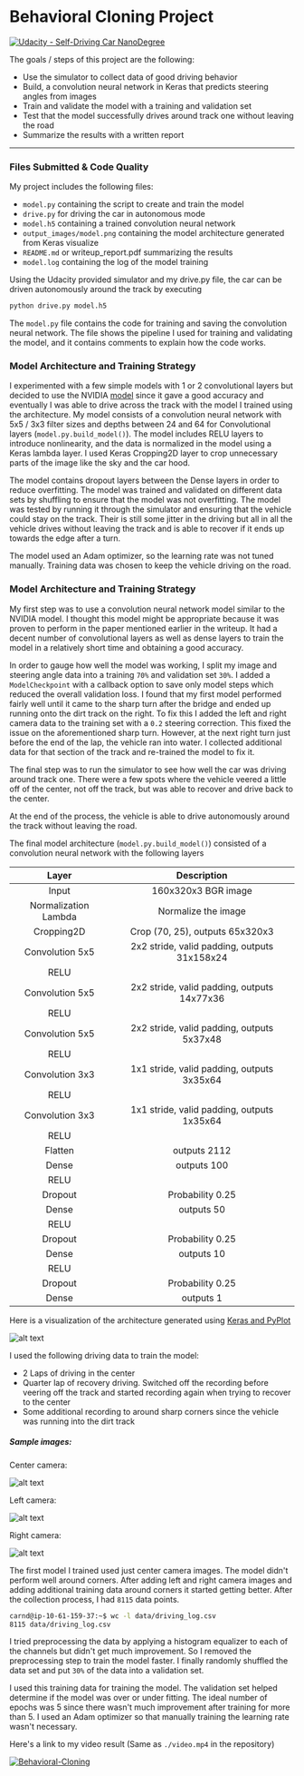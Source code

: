 # **Behavioral Cloning Project**
[![Udacity - Self-Driving Car NanoDegree](https://s3.amazonaws.com/udacity-sdc/github/shield-carnd.svg)](http://www.udacity.com/drive)

The goals / steps of this project are the following:
* Use the simulator to collect data of good driving behavior
* Build, a convolution neural network in Keras that predicts steering angles from images
* Train and validate the model with a training and validation set
* Test that the model successfully drives around track one without leaving the road
* Summarize the results with a written report


[//]: # (Image References)

[image1]: ./output_images/model.png "Model Visualization"
[image2]: ./output_images/center_2017_09_01_08_34_51_333.jpg "Center"
[image3]: ./output_images/left_2017_09_01_08_34_51_333.jpg "Left"
[image4]: ./output_images/right_2017_09_01_08_34_51_333.jpg "Right"
[image5]: ./examples/placeholder_small.png "Recovery Image"
[image6]: ./examples/placeholder_small.png "Normal Image"
[image7]: ./examples/placeholder_small.png "Flipped Image"

---
### Files Submitted & Code Quality

My project includes the following files:
* `model.py` containing the script to create and train the model
* `drive.py` for driving the car in autonomous mode
* `model.h5` containing a trained convolution neural network
* `output_images/model.png` containing the model architecture generated from Keras visualize
* `README.md` or writeup_report.pdf summarizing the results
* `model.log` containing the log of the model training

Using the Udacity provided simulator and my drive.py file, the car can be driven autonomously around the track by executing
```sh
python drive.py model.h5
```

The `model.py` file contains the code for training and saving the convolution neural network. The file shows the pipeline I used for training and validating the model, and it contains comments to explain how the code works.

### Model Architecture and Training Strategy

I experimented with a few simple models with 1 or 2 convolutional layers but decided to use the NVIDIA [model](https://arxiv.org/pdf/1604.07316v1.pdf) since it gave a good accuracy and eventually I was able to drive across the track with the model I trained using the architecture. My model consists of a convolution neural network with 5x5 / 3x3 filter sizes and depths between 24 and 64 for Convolutional layers (`model.py.build_model()`). The model includes RELU layers to introduce nonlinearity, and the data is normalized in the model using a Keras lambda layer. I used Keras Cropping2D layer to crop unnecessary parts of the image like the sky and the car hood.

The model contains dropout layers between the Dense layers in order to reduce overfitting. The model was trained and validated on different data sets by shuffling to ensure that the model was not overfitting. The model was tested by running it through the simulator and ensuring that the vehicle could stay on the track. Their is still some jitter in the driving but all in all the vehicle drives without leaving the track and is able to recover if it ends up towards the edge after a turn.

The model used an Adam optimizer, so the learning rate was not tuned manually. Training data was chosen to keep the vehicle driving on the road.

### Model Architecture and Training Strategy

My first step was to use a convolution neural network model similar to the NVIDIA model. I thought this model might be appropriate because it was proven to perform in the paper mentioned earlier in the writeup. It had a decent number of convolutional layers as well as dense layers to train the model in a relatively short time and obtaining a good accuracy.

In order to gauge how well the model was working, I split my image and steering angle data into a training `70%` and validation set `30%`. I added a `ModelCheckpoint` with a callback option to save only model steps which reduced the overall validation loss. I found that my first model performed fairly well until it came to the sharp turn after the bridge and ended up running onto the dirt track on the right. To fix this I added the left and right camera data to the training set with a `0.2` steering correction. This fixed the issue on the aforementioned sharp turn. However, at the next right turn just before the end of the lap, the vehicle ran into water. I collected additional data for that section of the track and re-trained the model to fix it.

The final step was to run the simulator to see how well the car was driving around track one. There were a few spots where the vehicle veered a little off of the center, not off the track, but was able to recover and drive back to the center.

At the end of the process, the vehicle is able to drive autonomously around the track without leaving the road.

The final model architecture (`model.py.build_model()`) consisted of a convolution neural network with the following layers

| Layer                 |       Description                             |
|:---------------------:|:---------------------------------------------:|
| Input                 | 160x320x3 BGR image                           |
| Normalization Lambda  | Normalize the image                           |
| Cropping2D            | Crop (70, 25), outputs 65x320x3               |
| Convolution 5x5       | 2x2 stride, valid padding, outputs 31x158x24  |
| RELU                  |                                               |
| Convolution 5x5       | 2x2 stride, valid padding, outputs 14x77x36   |
| RELU                  |                                               |
| Convolution 5x5       | 2x2 stride, valid padding, outputs  5x37x48   |
| RELU                  |                                               |
| Convolution 3x3       | 1x1 stride, valid padding, outputs  3x35x64   |
| RELU                  |                                               |
| Convolution 3x3       | 1x1 stride, valid padding, outputs  1x35x64   |
| RELU                  |                                               |
| Flatten               | outputs 2112                                  |
| Dense                 | outputs 100                                   |
| RELU                  |                                               |
| Dropout               | Probability 0.25                              |
| Dense                 | outputs 50                                    |
| RELU                  |                                               |
| Dropout               | Probability 0.25                              |
| Dense                 | outputs 10                                    |
| RELU                  |                                               |
| Dropout               | Probability 0.25                              |
| Dense                 | outputs 1                                     |

Here is a visualization of the architecture generated using [Keras and PyPlot](https://faroit.github.io/keras-docs/1.2.2/visualization/)

![alt text][image1]

I used the following driving data to train the model:
* 2 Laps of driving in the center
* Quarter lap of recovery driving. Switched off the recording before veering off the track and started recording again when trying to recover to the center
* Some additional recording to around sharp corners since the vehicle was running into the dirt track

##### Sample images:
Center camera:

![alt text][image2]

Left camera:

![alt text][image3]

Right camera:

![alt text][image4]

The first model I trained used just center camera images. The model didn't perform well around corners. After adding left and right camera images and adding additional training data around corners it started getting better. After the collection process, I had `8115` data points.
```sh
carnd@ip-10-61-159-37:~$ wc -l data/driving_log.csv
8115 data/driving_log.csv
```
I tried preprocessing the data by applying a histogram equalizer to each of the channels but didn't get much improvement. So I removed the preprocessing step to train the model faster. I finally randomly shuffled the data set and put `30%` of the data into a validation set.

I used this training data for training the model. The validation set helped determine if the model was over or under fitting. The ideal number of epochs was 5 since there wasn't much improvement after training for more than 5. I used an Adam optimizer so that manually training the learning rate wasn't necessary.

Here's a link to my video result (Same as `./video.mp4` in the repository)

[![Behavioral-Cloning](http://img.youtube.com/vi/FYODl5XPvoE/0.jpg)](http://www.youtube.com/watch?v=FYODl5XPvoE "Behavioral-Cloning")
